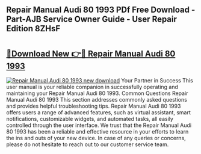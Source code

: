 ## Repair Manual Audi 80 1993 PDf Free Download - Part-AJB Service Owner Guide - User Repair Edition 8ZHsF

# <h2><a href="http://bc60588.oget.top/?id=Repair+Manual+Audi+80+1993">🔗Download New 👉🔴 Repair Manual Audi 80 1993</a></h2>

[![Repair Manual Audi 80 1993 new download](https://i.imgur.com/5g1atiW.png)](http://bc60588.oget.top/?id=Repair+Manual+Audi+80+1993)
Your Partner in Success This user manual is your reliable companion in successfully operating and maintaining your Repair Manual Audi 80 1993. Common Questions Repair Manual Audi 80 1993 This section addresses commonly asked questions and provides helpful troubleshooting tips. Repair Manual Audi 80 1993 offers users a range of advanced features, such as virtual assistant, smart notifications, customizable widgets, and automated tasks, all easily controlled through the user interface. We trust that the Repair Manual Audi 80 1993 has been a reliable and effective resource in your efforts to learn the ins and outs of your new device. In case of any queries or concerns, please do not hesitate to reach out to our customer service team.
